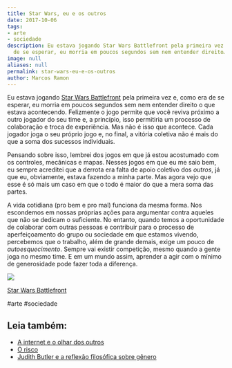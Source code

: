```yaml
---
title: Star Wars, eu e os outros
date: 2017-10-06
tags:
- arte
- sociedade
description: Eu estava jogando Star Wars Battlefront pela primeira vez e, como era
  de se esperar, eu morria em poucos segundos sem nem entender direito…
image: null
aliases: null
permalink: star-wars-eu-e-os-outros
author: Marcos Ramon
---
```

Eu estava jogando [Star Wars Battlefront](http://starwars.ea.com/pt_BR/starwars/battlefront) pela primeira vez e, como era de se esperar, eu morria em poucos segundos sem nem entender direito o que estava acontecendo. Felizmente o jogo permite que você reviva próximo a outro jogador do seu time e, a princípio, isso permitiria um processo de colaboração e troca de experiência. Mas não é isso que acontece. Cada jogador joga o seu próprio jogo e, no final, a vitória coletiva não é mais do que a soma dos sucessos individuais.

Pensando sobre isso, lembrei dos jogos em que já estou acostumado com os controles, mecânicas e mapas. Nesses jogos em que eu me saio bem, eu sempre acreditei que a derrota era falta de apoio coletivo dos _outros_, já que eu, obviamente, estava fazendo a minha parte. Mas agora vejo que esse é só mais um caso em que o todo é maior do que a mera soma das partes.

A vida cotidiana (pro bem e pro mal) funciona da mesma forma. Nos escondemos em nossas próprias ações para argumentar contra aqueles que não se dedicam o suficiente. No entanto, quando temos a oportunidade de colaborar com outras pessoas e contribuir para o processo de aperfeiçoamento do grupo ou sociedade em que estamos vivendo, percebemos que o trabalho, além de grande demais, exige um pouco de _autoesquecimento_. Sempre vai existir competição, mesmo quando a gente joga no mesmo time. E em um mundo assim, aprender a agir com o mínimo de generosidade pode fazer toda a diferença.

<img src="/assets/img/star-wars,-eu-e-os outros-medium.jpeg">

[Star Wars Battlefront](http://starwars.ea.com/pt_BR/starwars/battlefront)


#arte #sociedade<div class="leia-tambem" markdown="1">
## Leia também:

- <a href="/a-internet-e-o-olhar-dos-outros">A internet e o olhar dos outros</a>
- <a href="/o-risco">O risco</a>
- <a href="/judith-butler-e-a-reflexao-filosofica-sobre-genero">Judith Butler e a reflexão filosófica sobre gênero</a>
</div>